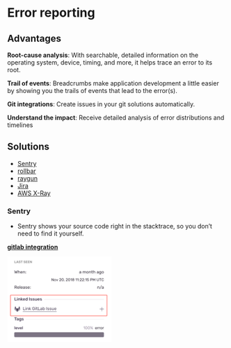 # Error reporting

## Advantages

**Root-cause analysis**: 
With searchable, detailed information on the operating system, device, timing, and more, it helps trace an error to its root.

**Trail of events**: 
Breadcrumbs make application development a little easier by showing you the trails of events that lead to the error(s).

**Git integrations**: 
Create issues in your git solutions automatically.

**Understand the impact**: 
Receive detailed analysis of error distributions and timelines

## Solutions
* [Sentry](https://sentry.io/welcome/)
* [rollbar](https://rollbar.com)
* [raygun](https://raygun.com/)
* [Jira](https://www.atlassian.com/software/jira)
* [AWS X-Ray](https://aws.amazon.com/xray/)


### Sentry
* Sentry shows your source code right in the stacktrace, so you don’t need to find it yourself.


**[gitlab integration](https://sentry.io/integrations/gitlab/)**

<img src="/articles/error-reporting/sentry-gitlab-link.png" 
     alt="gitlab integration"
     style="float: left; margin-right: 10px; width: 240px;" />
